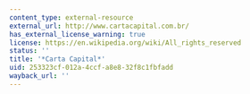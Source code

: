 ```yaml
---
content_type: external-resource
external_url: http://www.cartacapital.com.br/
has_external_license_warning: true
license: https://en.wikipedia.org/wiki/All_rights_reserved
status: ''
title: '*Carta Capital*'
uid: 253323cf-012a-4ccf-a8e8-32f8c1fbfadd
wayback_url: ''
---
```

